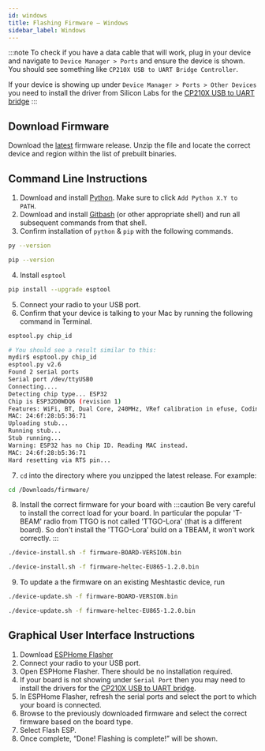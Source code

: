 ```yaml
---
id: windows
title: Flashing Firmware – Windows
sidebar_label: Windows
---
```

:::note
To check if you have a data cable that will work, plug in your device and navigate to `Device Manager > Ports` and ensure the device is shown. You should see something like `CP210X USB to UART Bridge Controller`.

If your device is showing up under `Device Manager > Ports > Other Devices` you need to install the driver from Silicon Labs for the [CP210X USB to UART bridge](https://www.silabs.com/products/development-tools/software/usb-to-uart-bridge-vcp-drivers)
:::
## Download Firmware

<!--- TODO add buttons to links --->
Download the [latest](https://github.com/meshtastic/meshtastic-device/releases/latest) firmware release. Unzip the file and locate the correct device and region within the list of prebuilt binaries.

## Command Line Instructions

1. Download and install [Python](https://www.python.org/). Make sure to click `Add Python X.Y to PATH`.
2. Download and install [Gitbash](https://gitforwindows.org/) (or other appropriate shell) and run all subsequent commands from that shell.
3. Confirm installation of `python` & `pip` with the following commands.
```bash
py --version
```
```bash
pip --version
```
<!--- Check on `gitbash` requirements --->
4. Install `esptool`
```bash
pip install --upgrade esptool
```
5. Connect your radio to your USB port.
6. Confirm that your device is talking to your Mac by running the following command in Terminal.
```bash title="Command"
esptool.py chip_id
```
```bash title="Expected Output"
# You should see a result similar to this:
mydir$ esptool.py chip_id
esptool.py v2.6
Found 2 serial ports
Serial port /dev/ttyUSB0
Connecting....
Detecting chip type... ESP32
Chip is ESP32D0WDQ6 (revision 1)
Features: WiFi, BT, Dual Core, 240MHz, VRef calibration in efuse, Coding Scheme None
MAC: 24:6f:28:b5:36:71
Uploading stub...
Running stub...
Stub running...
Warning: ESP32 has no Chip ID. Reading MAC instead.
MAC: 24:6f:28:b5:36:71
Hard resetting via RTS pin...
```
7. `cd` into the directory where you unzipped the latest release. For example:
```bash title="Example"
cd /Downloads/firmware/
```
8. Install the correct firmware for your board with
:::caution
Be very careful to install the correct load for your board. In particular the popular 'T-BEAM' radio from TTGO is not called 'TTGO-Lora' (that is a different board). So don't install the 'TTGO-Lora' build on a TBEAM, it won't work correctly.
:::
```bash title="Command"
./device-install.sh -f firmware-BOARD-VERSION.bin
```
```bash title="Example"
./device-install.sh -f firmware-heltec-EU865-1.2.0.bin
```
9. To update a the firmware on an existing Meshtastic device, run
```bash title="Command"
./device-update.sh -f firmware-BOARD-VERSION.bin
```
```bash title="Example"
./device-update.sh -f firmware-heltec-EU865-1.2.0.bin
```

## Graphical User Interface Instructions

1. Download [ESPHome Flasher](https://github.com/esphome/esphome-flasher)
2. Connect your radio to your USB port.
3. Open ESPHome Flasher. There should be no installation required.
4. If your board is not showing under `Serial Port` then you may need to install the drivers for the [CP210X USB to UART bridge](https://www.silabs.com/products/development-tools/software/usb-to-uart-bridge-vcp-drivers).
5. In ESPHome Flasher, refresh the serial ports and select the port to which your board is connected.
6. Browse to the previously downloaded firmware and select the correct firmware based on the board type.
7. Select Flash ESP.
8. Once complete, “Done! Flashing is complete!” will be shown.
